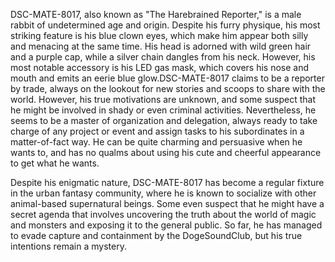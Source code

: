 DSC-MATE-8017, also known as "The Harebrained Reporter," is a male rabbit of undetermined age and origin. Despite his furry physique, his most striking feature is his blue clown eyes, which make him appear both silly and menacing at the same time. His head is adorned with wild green hair and a purple cap, while a silver chain dangles from his neck. However, his most notable accessory is his LED gas mask, which covers his nose and mouth and emits an eerie blue glow.DSC-MATE-8017 claims to be a reporter by trade, always on the lookout for new stories and scoops to share with the world. However, his true motivations are unknown, and some suspect that he might be involved in shady or even criminal activities. Nevertheless, he seems to be a master of organization and delegation, always ready to take charge of any project or event and assign tasks to his subordinates in a matter-of-fact way. He can be quite charming and persuasive when he wants to, and has no qualms about using his cute and cheerful appearance to get what he wants.

Despite his enigmatic nature, DSC-MATE-8017 has become a regular fixture in the urban fantasy community, where he is known to socialize with other animal-based supernatural beings. Some even suspect that he might have a secret agenda that involves uncovering the truth about the world of magic and monsters and exposing it to the general public. So far, he has managed to evade capture and containment by the DogeSoundClub, but his true intentions remain a mystery.